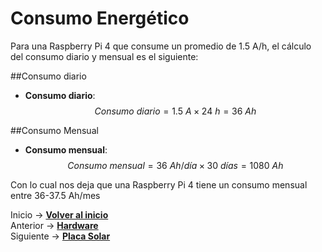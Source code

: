 # Consumo Energético

Para una Raspberry Pi 4 que consume un promedio de 1.5 A/h, el cálculo del consumo diario y mensual es el siguiente:

##Consumo diario 

- **Consumo diario**:
  $$Consumo \ diario = 1.5 \ A \times 24 \ h = 36 \ Ah$$

##Consumo Mensual 

- **Consumo mensual**:
  $$Consumo \ mensual = 36 \ Ah/día \times 30 \ días = 1080 \ Ah$$




Con lo cual nos deja que una Raspberry Pi 4 tiene un consumo mensual entre 36-37.5 Ah/mes




Inicio -> **[Volver al inicio ](README.md)**  
Anterior -> **[Hardware](componentes.md)**  
Siguiente -> **[Placa Solar ](placaSolar.md)** 
